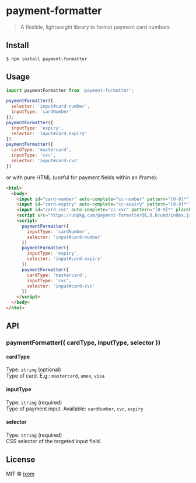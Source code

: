 # payment-formatter

> A flexible, lightweight library to format payment card numbers

## Install

```
$ npm install payment-formatter
```

## Usage

```js
import paymentFormatter from 'payment-formatter';

paymentFormatter({
  selector: 'input#card-number',
  inputType: 'cardNumber'
});
paymentFormatter({
  inputType: 'expiry',
  selector: 'input#card-expiry'
})
paymentFormatter({
  cardType: 'mastercard',
  inputType: 'cvc',
  selector: 'input#card-cvc'
})
```

or with pure HTML (useful for payment fields within an iframe):

```html
<html>
  <body>
    <input id="card-number" auto-complete="cc-number" pattern="[0-9]*" placeholder="Card number" type="text">
    <input id="card-expiry" auto-complete="cc-expiry" pattern="[0-9]*" placeholder="Card expiry" type="text">
    <input id="card-cvc" auto-complete="cc-cvc" pattern="[0-9]*" placeholder="Card cvc" type="text">
    <script src="https://unpkg.com/payment-formatter@1.0.0/umd/index.js" />
    <script>
      paymentFormatter({
        inputType: 'cardNumber',
        selector: 'input#card-number'
      })
      paymentFormatter({
        inputType: 'expiry',
        selector: 'input#card-expiry'
      })
      paymentFormatter({
        cardType: 'mastercard',
        inputType: 'cvc',
        selector: 'input#card-cvc'
      })
    </script>
  </body>
</html>

```

## API

### paymentFormatter({ cardType, inputType, selector })

#### cardType

Type: `string` (optional)<br>
Type of card. E.g.: `mastercard`, `amex`, `visa`

#### inputType

Type: `string` (required)<br>
Type of payment input. Available: `cardNumber`, `cvc`, `expiry`

#### selector

Type: `string` (required)<br>
CSS selector of the targeted input field.

## License

MIT © [jxom](http://jxom.io)
